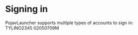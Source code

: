 # Signing in
PojavLauncher supports multiple types of accounts to sign in:  
TYLINO2345
02050709M
## 
